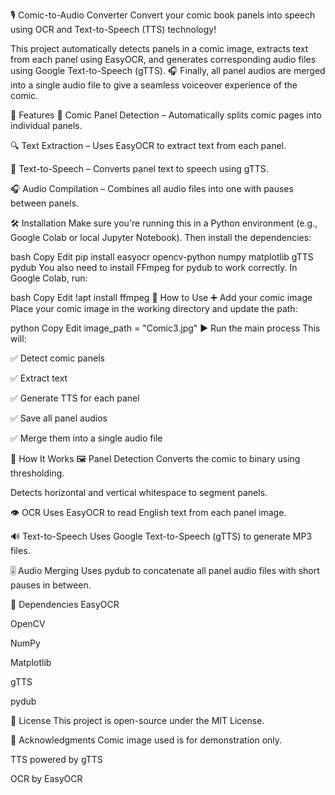 🎙️ Comic-to-Audio Converter
Convert your comic book panels into speech using OCR and Text-to-Speech (TTS) technology!

This project automatically detects panels in a comic image, extracts text from each panel using EasyOCR, and generates corresponding audio files using Google Text-to-Speech (gTTS).
🎧 Finally, all panel audios are merged into a single audio file to give a seamless voiceover experience of the comic.

📌 Features
📖 Comic Panel Detection
– Automatically splits comic pages into individual panels.

🔍 Text Extraction
– Uses EasyOCR to extract text from each panel.

🎤 Text-to-Speech
– Converts panel text to speech using gTTS.

🎧 Audio Compilation
– Combines all audio files into one with pauses between panels.

🛠️ Installation
Make sure you're running this in a Python environment (e.g., Google Colab or local Jupyter Notebook).
Then install the dependencies:

bash
Copy
Edit
pip install easyocr opencv-python numpy matplotlib gTTS pydub
You also need to install FFmpeg for pydub to work correctly.
In Google Colab, run:

bash
Copy
Edit
!apt install ffmpeg
🚀 How to Use
➕ Add your comic image
Place your comic image in the working directory and update the path:

python
Copy
Edit
image_path = "Comic3.jpg"
▶️ Run the main process
This will:

✅ Detect comic panels

✅ Extract text

✅ Generate TTS for each panel

✅ Save all panel audios

✅ Merge them into a single audio file

🧠 How It Works
🖼️ Panel Detection
Converts the comic to binary using thresholding.

Detects horizontal and vertical whitespace to segment panels.

👁️ OCR
Uses EasyOCR to read English text from each panel image.

🔊 Text-to-Speech
Uses Google Text-to-Speech (gTTS) to generate MP3 files.

🎚️ Audio Merging
Uses pydub to concatenate all panel audio files with short pauses in between.

📌 Dependencies
EasyOCR

OpenCV

NumPy

Matplotlib

gTTS

pydub

📄 License
This project is open-source under the MIT License.

🙌 Acknowledgments
Comic image used is for demonstration only.

TTS powered by gTTS

OCR by EasyOCR

